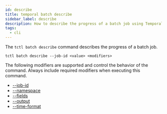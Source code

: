 ```yaml
---
id: describe
title: temporal batch describe
sidebar_label: describe
description: How to describe the progress of a batch job using Temporal CLI.
tags:
  - cli
---
```


The `tctl batch describe` command describes the progress of a batch job.

`tctl batch describe --job-id <value> <modifiers>`

The following modifiers are supported and control the behavior of the command.
Always include required modifiers when executing this command.

- [--job-id](/tctl-next/modifiers#--job-id)
- [--namespace](/tctl-next/modifiers#--namespace)
- [--fields](/tctl-next/modifiers#--fields)
- [--output](/tctl-next/modifiers#--output)
- [--time-format](/tctl-next/modifiers#--time-format)
